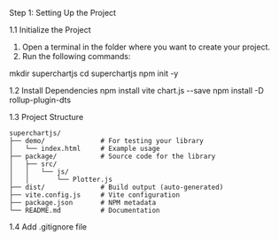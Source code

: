 Step 1: Setting Up the Project

1.1 Initialize the Project
1. Open a terminal in the folder where you want to create your project.
2. Run the following commands:

mkdir superchartjs
cd superchartjs
npm init -y


1.2 Install Dependencies
npm install vite chart.js --save
npm install -D rollup-plugin-dts


1.3 Project Structure
```
superchartjs/
├── demo/              # For testing your library
│   └── index.html     # Example usage
├── package/           # Source code for the library
│   ├── src/
│   │   └── js/
│   │       └── Plotter.js
├── dist/              # Build output (auto-generated)
├── vite.config.js     # Vite configuration
├── package.json       # NPM metadata
└── README.md          # Documentation
```

1.4 Add .gitignore file

